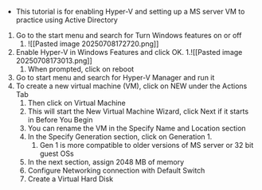 - This tutorial is for enabling Hyper-V and setting up a MS server VM to practice using Active Directory
1. Go to the start menu and search for Turn Windows features on or off
	1. ![[Pasted image 20250708172720.png]]
2. Enable Hyper-V in Windows Features and click OK.
	1.![[Pasted image 20250708173013.png]]
	1.  When prompted, click on reboot 
3. Go to start menu and search for Hyper-V Manager and run it
4. To create a new virtual machine (VM), click on NEW under the Actions Tab
	1. Then click on Virtual Machine
	2. This will start the New Virtual Machine Wizard, click Next if it starts in Before You Begin
	3. You can rename the VM in the Specify Name and Location section
	4. In the Specify Generation section, click on Generation 1.
		1. Gen 1 is more compatible to older versions of MS server or 32 bit guest OSs
	5. In the next section, assign 2048 MB of memory
	6. Configure Networking connection with Default Switch
	7. Create a Virtual Hard Disk